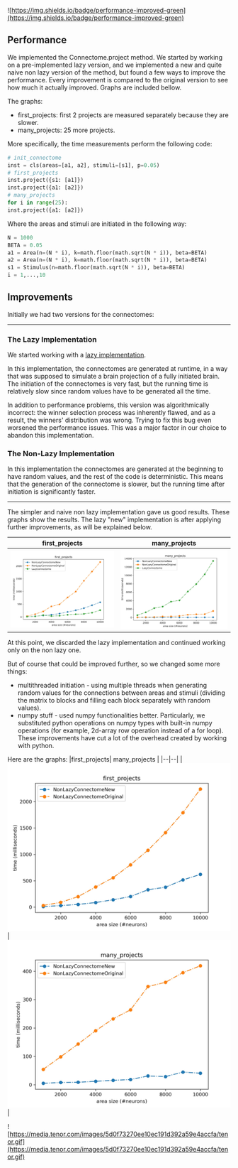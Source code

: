 

![https://img.shields.io/badge/performance-improved-green](https://img.shields.io/badge/performance-improved-green)

## Performance

We implemented the Connectome.project method.
We started by working on a pre-implemented lazy version, and we implemented a new and quite naive non lazy version of the method, but found a few ways to improve the performance.
Every improvement is compared to the original version to see how much it actually improved.
Graphs are included bellow.

The graphs:
- first_projects: first 2 projects are measured separately because they are slower.
- many_projects: 25 more projects.

More specifically, the time measurements perform the following code:
```python
# init_connectome
inst = cls(areas=[a1, a2], stimuli=[s1], p=0.05) 
# first_projects 
inst.project({s1: [a1]})  
inst.project({a1: [a2]})  
# many_projects
for i in range(25):  
inst.project({a1: [a2]})
```
Where the areas and stimuli are initiated in the following way:
```python
N = 1000
BETA = 0.05
a1 = Area(n=(N * i), k=math.floor(math.sqrt(N * i)), beta=BETA)  
a2 = Area(n=(N * i), k=math.floor(math.sqrt(N * i)), beta=BETA)
s1 = Stimulus(n=math.floor(math.sqrt(N * i)), beta=BETA)
i = 1,...,10
```

## Improvements

Initially we had two versions for the connectomes:
__________________________________________________________

### The Lazy Implementation

We started working with a [lazy implementation](https://github.com/dmitropolsky/assemblies).

In this implementation, the connectomes are generated at runtime, in a way that was supposed to simulate a brain projection of a fully initiated brain.
The initiation of the connectomes is very fast, but the running time is relatively slow since random values have to be generated all the time.

In addition to performance problems, this version was algorithmically incorrect: the winner selection process was inherently flawed, and as a result, the winners' distribution was wrong. Trying to fix this bug even worsened the performance issues. This was a major factor in our choice to abandon this implementation. 

### The Non-Lazy Implementation

In this implementation the connectomes are generated at the beginning to have random values, and the rest of the code is deterministic. This means that the generation of the connectome is slower, but the running time after initiation is significantly faster.
___________________________________________________________

The simpler and naive non lazy implementation gave us good results. These graphs show the results. The lazy "new" implementation is after applying further improvements, as will be explained below.

|first_projects| many_projects |
|--|--|
| ![first_projects](https://github.com/Assemblies-Performance/graphs/blob/master/performance2/first_projects.JPG?raw=true) | ![many_projects](https://github.com/Assemblies-Performance/graphs/blob/master/performance2/many_projects.JPG?raw=true) |

At this point, we discarded the lazy implementation and continued working only on the non lazy one. 

But of course that could be improved further, so we changed some more things:
- multithreaded initiation - using multiple threads when generating random values for the connections between areas and stimuli (dividing the matrix to blocks and filling each block separately with random values).
- numpy stuff - used numpy functionalities better. Particularly, we substituted python operations on numpy types with built-in numpy operations (for example, 2d-array row operation instead of a for loop). These improvements have cut a lot of the overhead created by working with python.

Here are the graphs:
|first_projects| many_projects |
|--|--|
| ![first_projects](https://github.com/Assemblies-Performance/graphs/blob/master/perforamance1/first_projects.jpg?raw=true) | ![many_projects](https://github.com/Assemblies-Performance/graphs/blob/master/perforamance1/many_projects.jpg?raw=true) |

![https://media.tenor.com/images/5d0f73270ee10ec191d392a59e4accfa/tenor.gif](https://media.tenor.com/images/5d0f73270ee10ec191d392a59e4accfa/tenor.gif)
